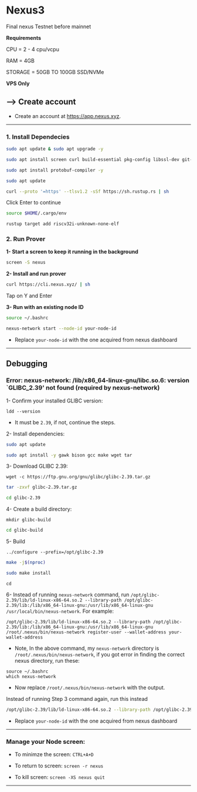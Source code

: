 # Nexus3
Final nexus Testnet before mainnet

**Requirements**

CPU = 2 - 4 cpu/vcpu

RAM = 4GB

STORAGE = 50GB TO 100GB SSD/NVMe


**VPS Only**
## --> Create account
* Create an account at https://app.nexus.xyz.


---

### 1. Install Dependecies
```bash
sudo apt update & sudo apt upgrade -y
```
```bash
sudo apt install screen curl build-essential pkg-config libssl-dev git-all -y
```
```bash
sudo apt install protobuf-compiler -y
```
```bash
sudo apt update
```
```bash
curl --proto '=https' --tlsv1.2 -sSf https://sh.rustup.rs | sh
```
Click Enter to continue
```bash
source $HOME/.cargo/env
```
```bash
rustup target add riscv32i-unknown-none-elf
```


### 2. Run Prover
**1- Start a screen to keep it running in the background**
```bash
screen -S nexus
```
**2- Install and run prover**
```bash
curl https://cli.nexus.xyz/ | sh
```
Tap on Y and Enter

**3- Run with an existing node ID**

```bash
source ~/.bashrc
```
```bash
nexus-network start --node-id your-node-id
```
* Replace `your-node-id` with the one acquired from nexus dashboard

---


## Debugging
### Error: nexus-network: /lib/x86_64-linux-gnu/libc.so.6: version `GLIBC_2.39' not found (required by nexus-network)
1- Confirm your installed GLIBC version:
```
ldd --version
```
* It must be `2.39`, if not, continue the steps.

2- Install dependencies:
```bash
sudo apt update
```
```bash
sudo apt install -y gawk bison gcc make wget tar
```

3- Download GLIBC 2.39:
```
wget -c https://ftp.gnu.org/gnu/glibc/glibc-2.39.tar.gz
```
```bash
tar -zxvf glibc-2.39.tar.gz
```
```bash
cd glibc-2.39
```

4- Create a build directory:
```
mkdir glibc-build
```
```bash
cd glibc-build
```

5- Build
```
../configure --prefix=/opt/glibc-2.39
```
```bash
make -j$(nproc)
```
```bash
sudo make install
```
```
cd
```

6- Instead of running `nexus-network` command, run `/opt/glibc-2.39/lib/ld-linux-x86-64.so.2 --library-path /opt/glibc-2.39/lib:/lib/x86_64-linux-gnu:/usr/lib/x86_64-linux-gnu /usr/local/bin/nexus-network`. For example: 
```
/opt/glibc-2.39/lib/ld-linux-x86-64.so.2 --library-path /opt/glibc-2.39/lib:/lib/x86_64-linux-gnu:/usr/lib/x86_64-linux-gnu /root/.nexus/bin/nexus-network register-user --wallet-address your-wallet-address
```
*  Note, In the above command, my `nexus-network` directory is `/root/.nexus/bin/nexus-network`, if you got error in finding the correct nexus directory, run these:
```
source ~/.bashrc
which nexus-network
```
* Now replace `/root/.nexus/bin/nexus-network` with the output.

Instead of running Step 3 command again, run this instead

```bash
/opt/glibc-2.39/lib/ld-linux-x86-64.so.2 --library-path /opt/glibc-2.39/lib:/lib/x86_64-linux-gnu:/usr/lib/x86_64-linux-gnu /root/.nexus/bin/nexus-network start --node-id your-node-id
```
* Replace `your-node-id` with the one acquired from nexus dashboard

---

### Manage your Node screen:
* To minimze the screen: `CTRL+A+D`

* To return to screen: `screen -r nexus`

* To kill screen: `screen -XS nexus quit`

---
